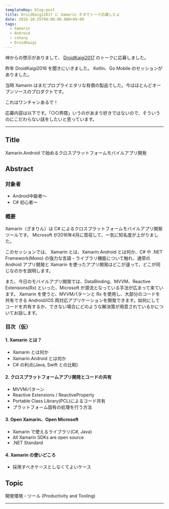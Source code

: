 ```yaml
---
templateKey: blog-post
title: DroidKaigi2017 に Xamarin ネタでトーク応募したよ
date: 2016-10-25T00:00:00.000+09:00
tags:
  - Xamarin
  - Android
  - csharp
  - DroidKaigi
---
```


神からの啓示がありまして、 [DroidKaigi2017](https://droidkaigi.github.io/2017/) のトークに応募しました。

<!--more-->

昨年 DroidKaigi2016 を聞きにいきました。 Kotlin、Go Mobile のセッションがありました。

当時 Xamarin はまだプロプライエタリな有償の製品でした。今はほとんどオープンソースのプロダクトです。

これはワンチャンあるで！

応募内容は以下です。「○○界隈」いうのがあまり好きではないので、そういうのにこだわらない話をしたいと思っています。

----

## Title

Xamarin.Android で始めるクロスプラットフォームモバイルアプリ開発

## Abstract

### 対象者

* Android中級者〜
* C# 初心者〜

### 概要

Xamarin（ざまりん）は C# によるクロスプラットフォームモバイルアプリ開発ツールです。
Microsoft が2016年4月に買収して、一気に知名度が上がりました。

このセッションでは、 Xamarin とは、Xamarin.Android とは何か、C# や .NET Framework(Mono) の強力な言語・ライブラリ機能について触れ、通常の Android アプリ開発と Xamarin を使ったアプリ開発はどこが違って、どこが同じなのかを説明します。

また、今日のモバイルアプリ開発では、DataBinding、MVVM、Reactive Extensions(Rx) といった、Microsoft が源流となっている手法が広まって来ています。
Xamarin を使うと、MVVMパターンと Rx を使用し、大部分のコードを共有できる Android/iOS 両対応アプリケーションを開発できます。如何にしてコードを共有するか、できない場合にどのような解決策が用意されているかについてお話します。

### 目次（仮）

#### 1. Xamarin とは？

* Xamarin とは何か
* Xamarin.Android とは何か
* C# の利点(Java, Swift との比較)

#### 2. クロスプラットフォームアプリ開発とコードの共有

* MVVMパターン
* Reactive Extensions / ReactiveProperty
* Portable Class Library(PCL)によるコード共有
* プラットフォーム固有の処理を行う方法

#### 3. Open Xamarin、Open Microsoft

* Xamarin で使えるライブラリ(C#, Java)
* All Xamarin SDKs are open source
* .NET Standard

#### 4. Xamarin の使いどころ

* 採用すべきケースとしなくてよいケース

## Topic

開発環境・ツール (Productivity and Tooling)

----
